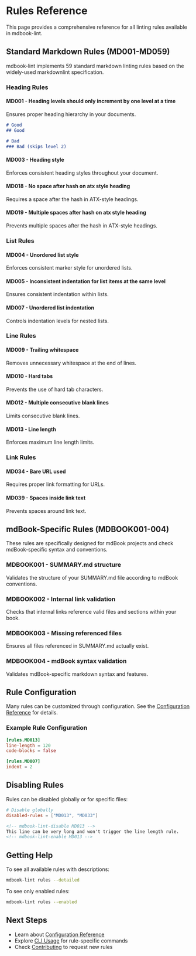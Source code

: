 # Rules Reference

This page provides a comprehensive reference for all linting rules available in mdbook-lint.

## Standard Markdown Rules (MD001-MD059)

mdbook-lint implements 59 standard markdown linting rules based on the widely-used markdownlint specification.

### Heading Rules

#### MD001 - Heading levels should only increment by one level at a time
Ensures proper heading hierarchy in your documents.

```markdown
# Good
## Good

# Bad
### Bad (skips level 2)
```

#### MD003 - Heading style
Enforces consistent heading styles throughout your document.

#### MD018 - No space after hash on atx style heading
Requires a space after the hash in ATX-style headings.

#### MD019 - Multiple spaces after hash on atx style heading
Prevents multiple spaces after the hash in ATX-style headings.

### List Rules

#### MD004 - Unordered list style
Enforces consistent marker style for unordered lists.

#### MD005 - Inconsistent indentation for list items at the same level
Ensures consistent indentation within lists.

#### MD007 - Unordered list indentation
Controls indentation levels for nested lists.

### Line Rules

#### MD009 - Trailing whitespace
Removes unnecessary whitespace at the end of lines.

#### MD010 - Hard tabs
Prevents the use of hard tab characters.

#### MD012 - Multiple consecutive blank lines
Limits consecutive blank lines.

#### MD013 - Line length
Enforces maximum line length limits.

### Link Rules

#### MD034 - Bare URL used
Requires proper link formatting for URLs.

#### MD039 - Spaces inside link text
Prevents spaces around link text.

## mdBook-Specific Rules (MDBOOK001-004)

These rules are specifically designed for mdBook projects and check mdBook-specific syntax and conventions.

### MDBOOK001 - SUMMARY.md structure
Validates the structure of your SUMMARY.md file according to mdBook conventions.

### MDBOOK002 - Internal link validation
Checks that internal links reference valid files and sections within your book.

### MDBOOK003 - Missing referenced files
Ensures all files referenced in SUMMARY.md actually exist.

### MDBOOK004 - mdBook syntax validation
Validates mdBook-specific markdown syntax and features.

## Rule Configuration

Many rules can be customized through configuration. See the [Configuration Reference](./configuration-reference.md) for details.

### Example Rule Configuration

```toml
[rules.MD013]
line-length = 120
code-blocks = false

[rules.MD007]
indent = 2
```

## Disabling Rules

Rules can be disabled globally or for specific files:

```toml
# Disable globally
disabled-rules = ["MD013", "MD033"]
```

```markdown
<!-- mdbook-lint-disable MD013 -->
This line can be very long and won't trigger the line length rule.
<!-- mdbook-lint-enable MD013 -->
```

## Getting Help

To see all available rules with descriptions:

```bash
mdbook-lint rules --detailed
```

To see only enabled rules:

```bash
mdbook-lint rules --enabled
```

## Next Steps

- Learn about [Configuration Reference](./configuration-reference.md)
- Explore [CLI Usage](./cli-usage.md) for rule-specific commands
- Check [Contributing](./contributing.md) to request new rules